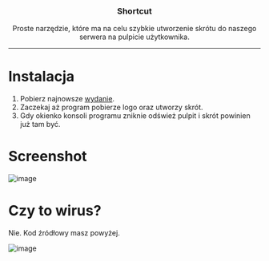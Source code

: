 <div align="center">
  <h3> Shortcut </h3>  
  Proste narzędzie, które ma na celu szybkie utworzenie skrótu do naszego serwera na pulpicie użytkownika.
</div>

---

<h1> Instalacja </h1>

1. Pobierz najnowsze [wydanie](https://github.com/4RDM/shortcut/releases).
2. Zaczekaj aż program pobierze logo oraz utworzy skrót.
3. Gdy okienko konsoli programu zniknie odśwież pulpit i skrót powinien już tam być.

<h1> Screenshot </h1>

![image](https://user-images.githubusercontent.com/39964594/133845144-44743060-fd14-4d65-b4e7-76bbea7f5f8c.png)


<h1> Czy to wirus? </h1>
Nie. Kod źródłowy masz powyżej.

![image](https://user-images.githubusercontent.com/39964594/133845275-8462c151-3544-4844-9687-d4cd29b22a68.png)
